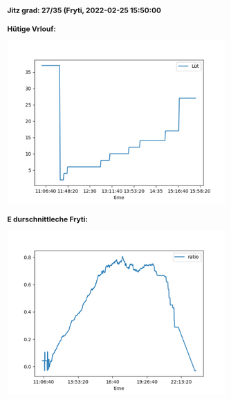 ### Jitz grad: 27/35 (Fryti, 2022-02-25 15:50:00

### Hütige Vrlouf:
![Graph](Today.png)

### E durschnittleche Fryti:
![Graph](Fryti.png)